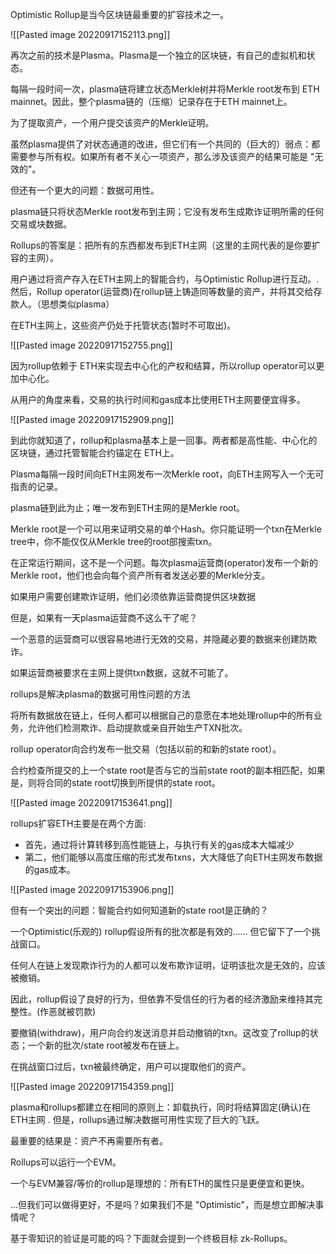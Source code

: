 Optimistic Rollup是当今区块链最重要的扩容技术之一。

![[Pasted image 20220917152113.png]]


再次之前的技术是Plasma。Plasma是一个独立的区块链，有自己的虚拟机和状态。

每隔一段时间一次，plasma链将建立状态Merkle树并将Merkle root发布到 ETH mainnet。因此，整个plasma链的（压缩）记录存在于ETH mainnet上。

为了提取资产，一个用户提交该资产的Merkle证明。

虽然plasma提供了对状态通道的改进，但它们有一个共同的（巨大的）弱点：都需要参与所有权。如果所有者不关心一项资产，那么涉及该资产的结果可能是 "无效的"。

但还有一个更大的问题：数据可用性。

plasma链只将状态Merkle root发布到主网；它没有发布生成欺诈证明所需的任何交易或块数据。

Rollups的答案是：把所有的东西都发布到ETH主网（这里的主网代表的是你要扩容的主网）。

用户通过将资产存入在ETH主网上的智能合约，与Optimistic Rollup进行互动。. 然后，Rollup operator(运营商)在rollup链上铸造同等数量的资产，并将其交给存款人。（思想类似plasma）

在ETH主网上，这些资产仍处于托管状态(暂时不可取出)。

![[Pasted image 20220917152755.png]]


因为rollup依赖于 ETH来实现去中心化的产权和结算，所以rollup operator可以更加中心化。

从用户的角度来看，交易的执行时间和gas成本比使用ETH主网要便宜得多。

![[Pasted image 20220917152909.png]]

到此你就知道了，rollup和plasma基本上是一回事。两者都是高性能、中心化的区块链，通过托管智能合约锚定在 ETH上。

Plasma每隔一段时间向ETH主网发布一次Merkle root，向ETH主网写入一个无可指责的记录。

plasma链到此为止；唯一发布到ETH主网的是Merkle root。

Merkle root是一个可以用来证明交易的单个Hash。你只能证明一个txn在Merkle tree中，你不能仅仅从Merkle tree的root部搜索txn。

在正常运行期间，这不是一个问题。每次plasma运营商(operator)发布一个新的Merkle root，他们也会向每个资产所有者发送必要的Merkle分支。

如果用户需要创建欺诈证明，他们必须依靠运营商提供区块数据

但是，如果有一天plasma运营商不这么干了呢？

一个恶意的运营商可以很容易地进行无效的交易，并隐藏必要的数据来创建防欺诈。

如果运营商被要求在主网上提供txn数据，这就不可能了。

rollups是解决plasma的数据可用性问题的方法

将所有数据放在链上，任何人都可以根据自己的意愿在本地处理rollup中的所有业务，允许他们检测欺诈、启动提款或亲自开始生产TXN批次。

rollup operator向合约发布一批交易（包括以前的和新的state root）。

合约检查所提交的上一个state root是否与它的当前state root的副本相匹配，如果是，则将合同的state root切换到所提供的state root。

![[Pasted image 20220917153641.png]]


rollups扩容ETH主要是在两个方面: 

- 首先，通过将计算转移到高性能链上，与执行有关的gas成本大幅减少
- 第二，他们能够以高度压缩的形式发布txns，大大降低了向ETH主网发布数据的gas成本。

![[Pasted image 20220917153906.png]]

但有一个突出的问题：智能合约如何知道新的state root是正确的？

一个Optimistic(乐观的) rollup假设所有的批次都是有效的...... 但它留下了一个挑战窗口。

任何人在链上发现欺诈行为的人都可以发布欺诈证明，证明该批次是无效的，应该被撤销。

因此，rollup假设了良好的行为，但依靠不受信任的行为者的经济激励来维持其完整性。(作恶就被罚款)

要撤销(withdraw)，用户向合约发送消息并启动撤销的txn。这改变了rollup的状态；一个新的批次/state root被发布在链上。

在挑战窗口过后，txn被最终确定，用户可以提取他们的资产。

![[Pasted image 20220917154359.png]]

plasma和rollups都建立在相同的原则上：卸载执行，同时将结算固定(确认)在 ETH主网
. 但是，rollups通过解决数据可用性实现了巨大的飞跃。

最重要的结果是：资产不再需要所有者。

Rollups可以运行一个EVM。

一个与EVM兼容/等价的rollup是理想的：所有ETH的属性只是更便宜和更快。

...但我们可以做得更好，不是吗？如果我们不是 "Optimistic"，而是想立即解决事情呢？

基于零知识的验证是可能的吗？下面就会提到一个终极目标 zk-Rollups。